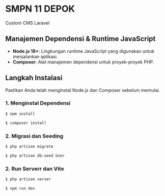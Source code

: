 # SMPN 11 DEPOK

Custom CMS Laravel

## Manajemen Dependensi & Runtime JavaScript

- **Node.js 18+**: Lingkungan runtime JavaScript yang digunakan untuk menjalankan aplikasi.
- **Composer**: Alat manajemen dependensi untuk proyek-proyek PHP.

## Langkah Instalasi

Pastikan Anda telah menginstal Node.js dan Composer sebelum memulai.

### 1. Menginstal Dependensi

```bash
$ npm install

$ composer install
```

### 2. Migrasi dan Seeding

```bash
$ php artisan migrate

$ php artisan db:seed User
```

### 2. Run Serverr dan Vite

```bash
$ php artisan server

$ npm run dev
```
